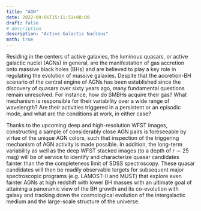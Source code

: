 ```yaml
---
title: "AGN"
date: 2022-09-06T15:11:51+08:00
draft: false
# description
description: "Active Galactic Nucleus"
math: true
---
```



Residing in the centers of active galaxies, the luminous quasars, or active galactic nuclei (AGNs) in general, are the manifestation of gas accretion onto massive black holes (BHs) and are believed to play a key role in regulating the evolution of massive galaxies. Despite that the accretion-BH scenario of the central engine of AGNs has been established since the discovery of quasars over sixty years ago, many fundamental questions remain unresolved. For instance, how do SMBHs acquire their gas? What mechanism is responsible for their variability over a wide range of wavelength? Are their activities triggered in a persistent or an episodic mode, and what are the conditions at work, in either case?

Thanks to the upcoming deep and high-resolution WFST images, constructing a sample of considerably close AGN pairs is foreseeable by virtue of the unique AGN colors, such that inspection of the triggering mechanism of AGN activity is made possible. In addition, the long-term variability as well as the deep WFST stacked images (to a depth of $r \sim 25$ mag) will be of service to identify and characterize quasar candidates fainter than the the completeness limit of SDSS spectroscopy. These quasar candidates will then be readily observable targets for subsequent major spectroscopic programs (e.g. LAMOST-II and MUST) that explore even fainter AGNs at high redshift with lower BH masses with an ultimate goal of attaining a panoramic view of the BH growth and its co-evolution with galaxy and tracking down the cosmological evolution of the intergalactic medium and the large-scale structure of the universe.
